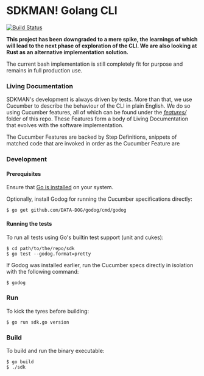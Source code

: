 # SDKMAN! Golang CLI

[![Build Status](https://travis-ci.org/sdkman/sdk.svg?branch=master)](https://travis-ci.org/sdkman/sdk)

**This project has been downgraded to a mere spike, the learnings of which will lead to the next phase of exploration of the CLI. We are also looking at Rust as an alternative implementation solution.**

The current bash implementation is still completely fit for purpose and remains in full production use.

### Living Documentation

SDKMAN's development is always driven by tests. More than that, we use Cucumber to describe the behaviour of the CLI in plain English. We do so using Cucumber features, all of which can be found under the [_features/_](features) folder of this repo. These Features form a body of Living Documentation that evolves with the software implementation.

The Cucumber Features are backed by Step Definitions, snippets of matched code that are invoked in order as the Cucumber Feature are 


### Development

#### Prerequisites

Ensure that [Go is installed](https://golang.org/doc/install) on your system.

Optionally, install Godog for running the Cucumber specifications directly:

    $ go get github.com/DATA-DOG/godog/cmd/godog

#### Running the tests

To run all tests using Go's builtin test support (unit and cukes):

    $ cd path/to/the/repo/sdk
    $ go test --godog.format=pretty

If Godog was installed earlier, run the Cucumber specs directly in isolation with the following command:

    $ godog

### Run

To kick the tyres before building:

    $ go run sdk.go version

### Build

To build and run the binary executable:

    $ go build
    $ ./sdk
